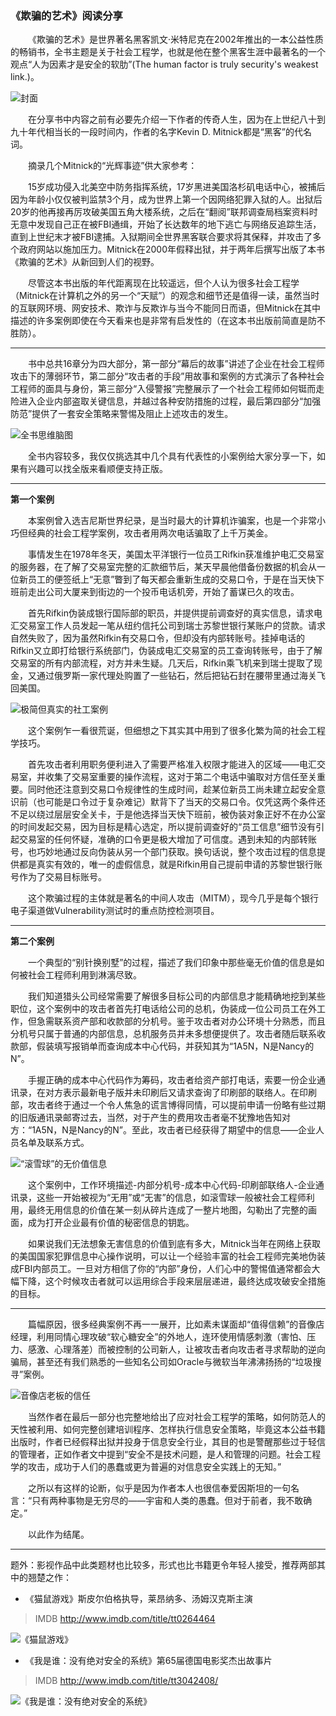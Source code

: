 ### 《欺骗的艺术》阅读分享

&emsp;&emsp;《欺骗的艺术》是世界著名黑客凯文·米特尼克在2002年推出的一本公益性质的畅销书，全书主题是关于社会工程学，也就是他在整个黑客生涯中最著名的一个观点“人为因素才是安全的软肋”(The human factor is truly security's weakest link.)。

![封面](https://github.com/WindseekerBlade/the-art-of-deception/blob/master/img/artofdeception.jpg)

&emsp;&emsp;在分享书中内容之前有必要先介绍一下作者的传奇人生，因为在上世纪八十到九十年代相当长的一段时间内，作者的名字Kevin D. Mitnick都是“黑客”的代名词。

&emsp;&emsp;摘录几个Mitnick的“光辉事迹”供大家参考：

&emsp;&emsp;15岁成功侵入北美空中防务指挥系统，17岁黑进美国洛杉矶电话中心，被捕后因为年龄小仅仅被判监禁3个月，成为世界上第一个因网络犯罪入狱的人。出狱后20岁的他再接再厉攻破美国五角大楼系统，之后在“翻阅”联邦调查局档案资料时无意中发现自己正在被FBI通缉，开始了长达数年的地下逃亡与网络反追踪生活，直到上世纪末才被FBI逮捕。入狱期间全世界黑客联合要求将其保释，并攻击了多个政府网站以施加压力。Mitnick在2000年假释出狱，并于两年后撰写出版了本书《欺骗的艺术》从新回到人们的视野。

&emsp;&emsp;尽管这本书出版的年代距离现在比较遥远，但个人认为很多社会工程学（Mitnick在计算机之外的另一个“天赋”）的观念和细节还是值得一读，虽然当时的互联网环境、网安技术、欺诈与反欺诈与当今不能同日而语，但Mitnick在其中描述的许多案例即使在今天看来也是非常有启发性的（在这本书出版前简直是防不胜防）。

---

&emsp;&emsp;书中总共16章分为四大部分，第一部分“幕后的故事”讲述了企业在社会工程师攻击下的薄弱环节，第二部分“攻击者的手段”用故事和案例的方式演示了各种社会工程师的面具与身份，第三部分“入侵警报”完整展示了一个社会工程师如何铤而走险进入企业内部盗取关键信息，并越过各种安防措施的过程，最后第四部分“加强防范”提供了一套安全策略来警惕及阻止上述攻击的发生。

![全书思维脑图](https://github.com/WindseekerBlade/the-art-of-deception/blob/master/img/overview.jpg)

&emsp;&emsp;全书内容较多，我仅仅挑选其中几个具有代表性的小案例给大家分享一下，如果有兴趣可以找全版来看顺便支持正版。

---

**第一个案例**

&emsp;&emsp;本案例曾入选吉尼斯世界纪录，是当时最大的计算机诈骗案，也是一个非常小巧但经典的社会工程学案例，攻击者用两次电话骗取了上千万美金。

&emsp;&emsp;事情发生在1978年冬天，美国太平洋银行一位员工Rifkin获准维护电汇交易室的服务器，在了解了交易室完整的汇款细节后，某天早晨他借备份数据的机会从一位新员工的便签纸上“无意”瞥到了每天都会重新生成的交易口令，于是在当天快下班前走出公司大厦来到街边的一个投币电话机旁，开始了蓄谋已久的攻击。

&emsp;&emsp;首先Rifkin伪装成银行国际部的职员，并提供提前调查好的真实信息，请求电汇交易室工作人员发起一笔从纽约信托公司到瑞士苏黎世银行某账户的贷款。请求自然失败了，因为虽然Rifkin有交易口令，但却没有内部转账号。挂掉电话的Rifkin又立即打给银行系统部门，伪装成电汇交易室的员工查询转账号，由于了解交易室的所有内部流程，对方并未生疑。几天后，Rifkin乘飞机来到瑞士提取了现金，又通过俄罗斯一家代理处购置了一些钻石，然后把钻石封在腰带里通过海关飞回美国。

![极简但真实的社工案例](https://github.com/WindseekerBlade/the-art-of-deception/blob/master/img/maninmiddle.jpg)

&emsp;&emsp;这个案例乍一看很荒诞，但细想之下其实其中用到了很多化繁为简的社会工程学技巧。

&emsp;&emsp;首先攻击者利用职务便利进入了需要严格准入权限才能进入的区域——电汇交易室，并收集了交易室重要的操作流程，这对于第二个电话中骗取对方信任至关重要。同时他还注意到交易口令规律性的生成时间，趁某位新员工尚未建立起安全意识前（也可能是口令过于复杂难记）默背下了当天的交易口令。仅凭这两个条件还不足以绕过层层安全关卡，于是他选择当天快下班前，被伪装对象正好不在办公室的时间发起交易，因为目标是精心选定，所以提前调查好的“员工信息”细节没有引起交易室的任何怀疑，准确的口令更是极大增加了可信度。遇到未知的内部转账号，也巧妙地通过反向伪装从另一个部门获取。换句话说，整个攻击过程的信息提供都是真实有效的，唯一的虚假信息，就是Rifkin用自己提前申请的苏黎世银行账号作为了交易目标账号。

&emsp;&emsp;这个欺骗过程的主体就是著名的中间人攻击（MITM），现今几乎是每个银行电子渠道做Vulnerability测试时的重点防控检测项目。

---

**第二个案例**

&emsp;&emsp;一个典型的“别针换别墅”的过程，描述了我们印象中那些毫无价值的信息是如何被社会工程师利用到淋漓尽致。

&emsp;&emsp;我们知道猎头公司经常需要了解很多目标公司的内部信息才能精确地挖到某些职位，这个案例中的攻击者首先打电话给公司的总机，伪装成一位公司员工在外工作，但急需联系资产部和收款部的分机号。鉴于攻击者对办公环境十分熟悉，而且分机号只属于普通的内部信息，总机服务员并未多想便提供了。攻击者随后联系收款部，假装填写报销单而查询成本中心代码，并获知其为“1A5N，N是Nancy的N”。

&emsp;&emsp;手握正确的成本中心代码作为筹码，攻击者给资产部打电话，索要一份企业通讯录，在对方表示最新电子版并未印刷后又请求查询了印刷部的联络人。在印刷部，攻击者终于通过一个令人焦急的谎言博得同情，可以提前申请一份略有些过期的旧版通讯录邮寄过去，当然，对于产生的费用攻击者毫不犹豫地告知对方：“1A5N，N是Nancy的N”。至此，攻击者已经获得了期望中的信息——企业人员名单及联系方式。

![“滚雪球”的无价值信息](https://github.com/WindseekerBlade/the-art-of-deception/blob/master/img/hr.jpg)

&emsp;&emsp;这个案例中，工作环境描述-内部分机号-成本中心代码-印刷部联络人-企业通讯录，这些一开始被视为“无用”或“无害”的信息，如滚雪球一般被社会工程师利用，最终无用信息的价值在某一刻从碎片连成了一整片地图，勾勒出了完整的画面，成为打开企业最有价值的秘密信息的钥匙。

&emsp;&emsp;如果说我们无法想象无害信息的价值到底有多大，Mitnick当年在网络上获取的美国国家犯罪信息中心操作说明，可以让一个经验丰富的社会工程师完美地伪装成FBI内部员工。一旦对方相信了你的“内部”身份，人们心中的警惕值通常都会大幅下降，这个时候攻击者就可以运用综合手段来层层递进，最终达成攻破安全措施的目标。

---

&emsp;&emsp;篇幅原因，很多经典案例不再一一展开，比如素未谋面却“值得信赖”的音像店经理，利用同情心理攻破“软心糖安全”的外地人，连环使用情感刺激（害怕、压力、感激、心理落差）而被控制的公司新人，让被攻击者向攻击者寻求帮助的逆向骗局，甚至还有我们熟悉的一些知名公司如Oracle与微软当年沸沸扬扬的“垃圾搜寻”案例。

![音像店老板的信任](https://github.com/WindseekerBlade/the-art-of-deception/blob/master/img/trust.jpg)

&emsp;&emsp;当然作者在最后一部分也完整地给出了应对社会工程学的策略，如何防范人的天性被利用、如何完整创建培训程序、怎样执行信息安全策略，毕竟这本公益书籍出版时，作者已经假释出狱并投身于信息安全行业，其目的也是警醒那些过于轻信的管理者，正如作者文中提到“安全不是技术问题，是人和管理的问题。社会工程学的攻击，成功于人们的愚蠢或更为普遍的对信息安全实践上的无知。”

&emsp;&emsp;之所以有这样的论断，似乎是因为作者本人也很信奉爱因斯坦的一句名言：“只有两种事物是无穷尽的――宇宙和人类的愚蠢。但对于前者，我不敢确定。” 

&emsp;&emsp;以此作为结尾。

---

题外：影视作品中此类题材也比较多，形式也比书籍更令年轻人接受，推荐两部其中的翘楚之作：

* 《猫鼠游戏》斯皮尔伯格执导，莱昂纳多、汤姆汉克斯主演
>IMDB http://www.imdb.com/title/tt0264464

![《猫鼠游戏》](https://github.com/WindseekerBlade/the-art-of-deception/blob/master/img/catchmeifyoucan.jpg)

* 《我是谁：没有绝对安全的系统》第65届德国电影奖杰出故事片
>IMDB http://www.imdb.com/title/tt3042408/

![《我是谁：没有绝对安全的系统》](https://github.com/WindseekerBlade/the-art-of-deception/blob/master/img/whoami.JPG)




